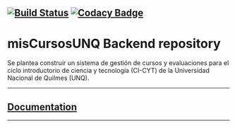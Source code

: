 [![Build Status](https://travis-ci.org/TheCask/misCursosUNQ-back.svg?branch=master)](https://travis-ci.org/TheCask/misCursosUNQ-back)
[![Codacy Badge](https://app.codacy.com/project/badge/Grade/5f7776931f374604b1b9ea41243ceb0f)](https://www.codacy.com/manual/TheCask/misCursosUNQ-back?utm_source=github.com&amp;utm_medium=referral&amp;utm_content=TheCask/misCursosUNQ-back&amp;utm_campaign=Badge_Grade)
---

# misCursosUNQ Backend repository

Se plantea construir un sistema de gestión de cursos y evaluaciones para el ciclo introductorio de ciencia y tecnología (CI-CYT) de la Universidad Nacional de Quilmes (UNQ).

---

## [Documentation](https://github.com/TheCask/misCursosUNQ-doc)

---
